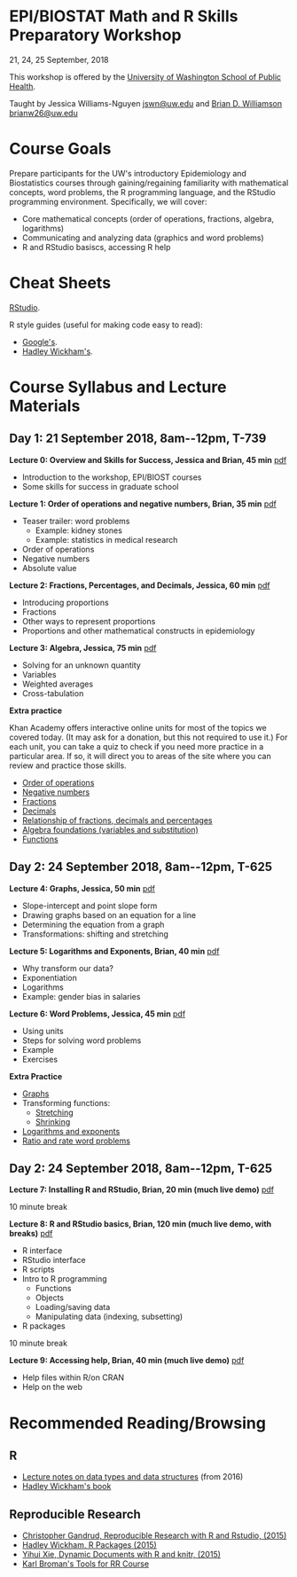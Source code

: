 # EPI/BIOSTAT Math and R Skills Preparatory Workshop
21, 24, 25 September, 2018
  
This workshop is offered by the [University of Washington School of Public Health](http://sph.washington.edu/).
  
Taught by Jessica Williams-Nguyen [jswn@uw.edu](mailto:jswn@uw.edu) and [Brian D. Williamson](http://bdwilliamson.github.io) [brianw26@uw.edu](mailto:brianw26@uw.edu)

# Course Goals
Prepare participants for the UW's introductory Epidemiology and Biostatistics courses through gaining/regaining familiarity with mathematical concepts, word problems, the R programming language, and the RStudio programming environment. Specifically, we will cover:

* Core mathematical concepts (order of operations, fractions, algebra, logarithms)
* Communicating and analyzing data (graphics and word problems)
* R and RStudio basiscs, accessing R help

# Cheat Sheets

[RStudio](https://www.rstudio.com/resources/cheatsheets/).

R style guides (useful for making code easy to read):
* [Google's](https://google.github.io/styleguide/Rguide.xml).
* [Hadley Wickham's](http://adv-r.had.co.nz/Style.html).

# Course Syllabus and Lecture Materials

## Day 1: 21 September 2018, 8am--12pm, T-739

**Lecture 0: Overview and Skills for Success, Jessica and Brian, 45 min** [pdf](day_1_session_1/day_1_session_1_overview.pdf)

* Introduction to the workshop, EPI/BIOST courses
* Some skills for success in graduate school

**Lecture 1: Order of operations and negative numbers, Brian, 35 min** [pdf](day_1_session_1/day_1_session_1_order-of-ops_negatives.pdf)

* Teaser trailer: word problems
    * Example: kidney stones
    * Example: statistics in medical research
* Order of operations
* Negative numbers
* Absolute value

**Lecture 2: Fractions, Percentages, and Decimals, Jessica, 60 min** [pdf](day_1_session_1/day_1_session_1_proportions_nosolutions.pdf)

* Introducing proportions
* Fractions
* Other ways to represent proportions
* Proportions and other mathematical constructs in epidemiology

**Lecture 3: Algebra, Jessica, 75 min** [pdf](day_1_session_1/day_1_lecture_3_algebra_crosstab_nosolutions.pdf)

* Solving for an unknown quantity
* Variables
* Weighted averages
* Cross-tabulation

**Extra practice**

Khan Academy offers interactive online units for most of the topics we covered today. (It may ask for a donation, but this not required to use it.) For each unit, you can take a quiz to check if you need more practice in a particular area. If so, it will direct you to areas of the site where you can review and practice those skills.
 
* [Order of operations](https://www.khanacademy.org/math/pre-algebra/pre-algebra-arith-prop/pre-algebra-order-of-operations/e/order_of_operations_2)
* [Negative numbers](https://www.khanacademy.org/math/arithmetic/arith-review-negative-numbers)
* [Fractions](https://www.khanacademy.org/math/arithmetic/fraction-arithmetic)
* [Decimals](https://www.khanacademy.org/math/arithmetic/arith-decimals)
* [Relationship of fractions, decimals and percentages](https://www.khanacademy.org/math/cc-seventh-grade-math/cc-7th-fractions-decimals)
* [Algebra foundations (variables and substitution)](https://www.khanacademy.org/math/algebra/introduction-to-algebra)
* [Functions](https://www.khanacademy.org/math/algebra/algebra-functions)

## Day 2: 24 September 2018, 8am--12pm, T-625

**Lecture 4: Graphs, Jessica, 50 min** [pdf](day_2_session_1/day_2_session_1_graphs.pdf)

* Slope-intercept and point slope form
* Drawing graphs based on an equation for a line
* Determining the equation from a graph
* Transformations: shifting and stretching

**Lecture 5: Logarithms and Exponents, Brian, 40 min** [pdf](day_2_session_1/day_2_session_1_log.pdf)

* Why transform our data?
* Exponentiation
* Logarithms
* Example: gender bias in salaries

**Lecture 6: Word Problems, Jessica, 45 min** [pdf](day_2_session_1/day_2_lecture_6_nosolutions.pdf)

* Using units
* Steps for solving word problems
* Example
* Exercises

**Extra Practice**

* [Graphs](https://www.khanacademy.org/math/algebra-basics/alg-basics-graphing-lines-and-slope)
* Transforming functions:
    * [Stretching](https://www.khanacademy.org/math/algebra2/manipulating-functions#shifting-functions)
    * [Shrinking](https://www.khanacademy.org/math/algebra2/manipulating-functions#stretching-functions)
* [Logarithms and exponents](https://www.khanacademy.org/math/algebra2/exponential-and-logarithmic-functions)
* [Ratio and rate word problems](https://www.khanacademy.org/math/pre-algebra/pre-algebra-ratios-rates/modal/test/pre-algebra-ratios-rates-unit-test)

## Day 2: 24 September 2018, 8am--12pm, T-625

**Lecture 7: Installing R and RStudio, Brian, 20 min (much live demo)** [pdf](day_3_session_1/day_3_session_1_install.pdf)

10 minute break

**Lecture 8: R and RStudio basics, Brian, 120 min (much live demo, with breaks)** [pdf](day_3_session_1/day_3_session_1_basics.pdf)

* R interface
* RStudio interface
* R scripts
* Intro to R programming
    * Functions
    * Objects
    * Loading/saving data
    * Manipulating data (indexing, subsetting)
* R packages

10 minute break

**Lecture 9: Accessing help, Brian, 40 min (much live demo)** [pdf](day_3_session_1/day_3_session_1_help.pdf)

* Help files within R/on CRAN
* Help on the web

# Recommended Reading/Browsing

## R
* [Lecture notes on data types and data structures](2016-materials/day_3_session_1_datatypes.html) (from 2016)
* [Hadley Wickham's book](http://adv-r.had.co.nz/)

## Reproducible Research

* [Christopher Gandrud, Reproducible Research with R and Rstudio, (2015)](http://www.amazon.com/Reproducible-Research-Studio-Second-Chapman-ebook/dp/B010ACWGBI/ref=tmm_kin_title_0?_encoding=UTF8&sr=&qid=)
* [Hadley Wickham, R Packages (2015)](http://www.amazon.com/R-Packages-Hadley-Wickham-ebook/dp/B00VAYCHL0/ref=pd_sim_351_6?ie=UTF8&refRID=1E8HS30WBHRCW45SEWXM)
* [Yihui Xie, Dynamic Documents with R and knitr, (2015)](http://www.amazon.com/Dynamic-Documents-knitr-Second-Chapman-ebook/dp/B00ZBYPJEW/ref=tmm_kin_title_0?_encoding=UTF8&sr=&qid=)
* [Karl Broman's Tools for RR Course](http://kbroman.org/Tools4RR/)
